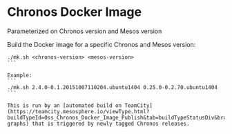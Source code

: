 # Chronos Docker Image

Parameterized on Chronos version and Mesos version

Build the Docker image for a specific Chronos and Mesos version:
````
./mk.sh <chronos-version> <mesos-version>
```

Example:
```
./mk.sh 2.4.0-0.1.20151007110204.ubuntu1404 0.25.0-0.2.70.ubuntu1404
```

This is run by an [automated build on TeamCity](https://teamcity.mesosphere.io/viewType.html?buildTypeId=Oss_Chronos_Docker_Image_Publish&tab=buildTypeStatusDiv&branch_Oss_Chronos=__all_branches__&hasCompatibleAgentsOrTypesToRun=true&branchSelectorEnabled=true&showHistoryLink=false&chartGroup=buildtype-graphs) that is triggered by newly tagged Chronos releases.
